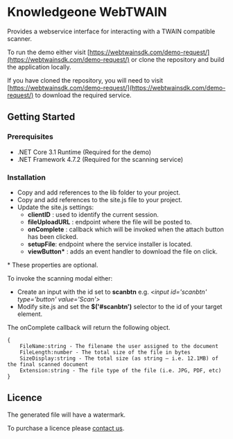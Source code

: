 # Knowledgeone WebTWAIN
Provides a webservice interface for interacting with a TWAIN compatible scanner.

To run the demo either visit [https://webtwainsdk.com/demo-request/](https://webtwainsdk.com/demo-request/) or clone the repository and build the application locally.

If you have cloned the repository, you will need to visit [https://webtwainsdk.com/demo-request/](https://webtwainsdk.com/demo-request/) to download the required service.

## Getting Started

### Prerequisites
* .NET Core 3.1 Runtime (Required for the demo)
* .NET Framework 4.7.2 (Required for the scanning service)

### Installation
* Copy and add references to the lib folder to your project.
* Copy and add references to the site.js file to your project.
* Update the site.js settings:
  * __clientID__ : used to identify the current session.
  * __fileUploadURL__ : endpoint where the file will be posted to.
  * __onComplete__ : callback which will be invoked when the attach button has been clicked.
  * __setupFile__: endpoint where the service installer is located.
  * __viewButton*__ : adds an event handler to download the file on click.

\* These properties are optional.

To invoke the scanning modal either:
* Create an input with the id set to __scanbtn__ e.g. _\<input id='scanbtn' type='button' value='Scan'>_
* Modify site.js and set the __$('#scanbtn')__ selector to the id of your target element.


The onComplete callback will return the following object.

```
{
    FileName:string - The filename the user assigned to the document
    FileLength:number - The total size of the file in bytes
    SizeDisplay:string - The total size (as string – i.e. 12.1MB) of the final scanned document
    Extension:string - The file type of the file (i.e. JPG, PDF, etc)
}
```

## Licence
The generated file will have a watermark.

To purchase a licence please [contact us](https://webtwainsdk.com/contact-us/).
